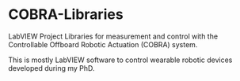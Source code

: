 # COBRA-Libraries

LabVIEW Project Libraries for measurement and control with the Controllable Offboard Robotic Actuation (COBRA) system.

This is mostly LabVIEW software to control wearable robotic devices developed during my PhD.
